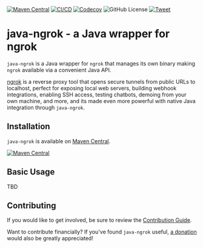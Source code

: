 [![Maven Central](https://maven-badges.herokuapp.com/maven-central/com.alexdlaird/java-ngrok/badge.svg)](https://maven-badges.herokuapp.com/maven-central/com.alexdlaird/java-ngrok/)
[![CI/CD](https://github.com/alexdlaird/java-ngrok/workflows/CI/CD/badge.svg)](https://github.com/alexdlaird/java-ngrok/actions?query=workflow%3ACI%2FCD)
[![Codecov](https://codecov.io/gh/alexdlaird/java-ngrok/branch/main/graph/badge.svg)](https://codecov.io/gh/alexdlaird/java-ngrok)
![GitHub License](https://img.shields.io/github/license/alexdlaird/java-ngrok)
[![Tweet](https://img.shields.io/twitter/url/http/shields.io.svg?style=social)](https://twitter.com/intent/tweet?text=Check+out+%23java-ngrok%2C+a+Java+wrapper+for+%23ngrok+that+lets+you+programmatically+open+secure+%23tunnels+to+local+web+servers%2C+build+%23webhook+integrations%2C+enable+SSH+access%2C+test+chatbots%2C+demo+from+your+own+machine%2C+and+more.%0D%0A%0D%0A&url=https://github.com/alexdlaird/java-ngrok&via=alexdlaird)

# java-ngrok - a Java wrapper for ngrok

`java-ngrok` is a Java wrapper for `ngrok` that manages its own binary making `ngrok` available via a
convenient Java API.

[ngrok](https://ngrok.com) is a reverse proxy tool that opens secure tunnels from public URLs to localhost, perfect
for exposing local web servers, building webhook integrations, enabling SSH access, testing chatbots, demoing from
your own machine, and more, and its made even more powerful with native Java integration through `java-ngrok`.

## Installation

`java-ngrok` is available on [Maven Central](https://maven-badges.herokuapp.com/maven-central/com.alexdlaird/java-ngrok/).

[![Maven Central](https://maven-badges.herokuapp.com/maven-central/com.alexdlaird/java-ngrok/badge.svg)](https://maven-badges.herokuapp.com/maven-central/com.alexdlaird/java-ngrok/)

## Basic Usage

TBD

## Contributing

If you would like to get involved, be sure to review the [Contribution Guide](https://github.com/alexdlaird/java-ngrok/blob/main/CONTRIBUTING.rst).

Want to contribute financially? If you've found `java-ngrok` useful, [a donation](https://www.paypal.me/alexdlaird) would
also be greatly appreciated!